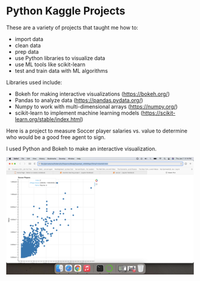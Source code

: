 # Python Kaggle Projects

These are a variety of projects that taught me how to: 

- import data
- clean data
- prep data
- use Python libraries to visualize data
- use ML tools like scikit-learn
- test and train data with ML algorithms

Libraries used include: 

- Bokeh for making interactive visualizations (https://bokeh.org/)
- Pandas to analyze data (https://pandas.pydata.org/)
- Numpy to work with multi-dimensional arrays (https://numpy.org/)
- scikit-learn to implement machine learning models (https://scikit-learn.org/stable/index.html)


Here is a project to measure Soccer player salaries vs. value to determine who would be a good free agent to sign.

I used Python and Bokeh to make an interactive visualization.

![image](https://github.com/jeremysb1/kaggle_project/blob/main/Screen%20Shot%202021-01-07%20at%205.14.57%20PM.png)

